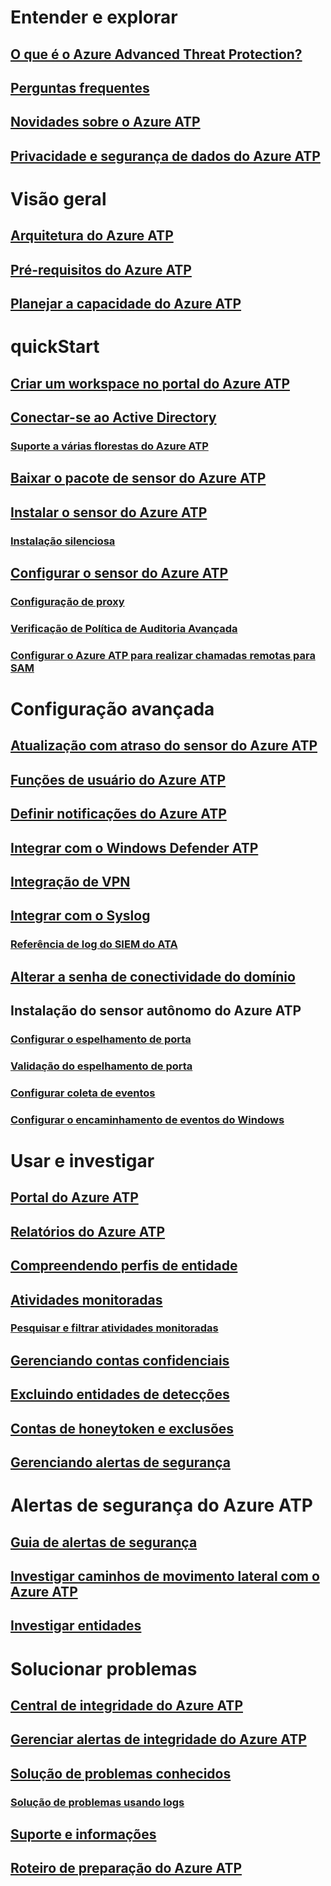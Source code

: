 # Entender e explorar
## [O que é o Azure Advanced Threat Protection?](what-is-atp.md)
## [Perguntas frequentes](atp-technical-faq.md)
## [Novidades sobre o Azure ATP](atp-whats-new.md)
## [Privacidade e segurança de dados do Azure ATP](atp-privacy-compliance.md)
# Visão geral
## [Arquitetura do Azure ATP](atp-architecture.md)
## [Pré-requisitos do Azure ATP](atp-prerequisites.md)
## [Planejar a capacidade do Azure ATP](atp-capacity-planning.md)
# quickStart
## [Criar um workspace no portal do Azure ATP](install-atp-step1.md)
## [Conectar-se ao Active Directory](install-atp-step2.md)
### [Suporte a várias florestas do Azure ATP](atp-multi-forest.md)
## [Baixar o pacote de sensor do Azure ATP](install-atp-step3.md)
## [Instalar o sensor do Azure ATP](install-atp-step4.md)
### [Instalação silenciosa](ATP-silent-installation.md)
## [Configurar o sensor do Azure ATP](install-atp-step5.md)
### [Configuração de proxy](configure-proxy.md)
### [Verificação de Política de Auditoria Avançada](atp-advanced-audit-policy.md)
### [Configurar o Azure ATP para realizar chamadas remotas para SAM](install-atp-step8-samr.md)
# Configuração avançada
## [Atualização com atraso do sensor do Azure ATP](sensor-update.md)
## [Funções de usuário do Azure ATP](atp-role-groups.md)
## [Definir notificações do Azure ATP](notifications.md)
## [Integrar com o Windows Defender ATP](integrate-wd-atp.md)
## [Integração de VPN](install-atp-step6-vpn.md)
## [Integrar com o Syslog](setting-syslog.md)
### [Referência de log do SIEM do ATA](cef-format-sa.md)
## [Alterar a senha de conectividade do domínio](modifying-atp-config-dcpassword.md)
## Instalação do sensor autônomo do Azure ATP
### [Configurar o espelhamento de porta](configure-port-mirroring.md)
### [Validação do espelhamento de porta](validate-port-mirroring.md)
### [Configurar coleta de eventos](configure-event-collection.md)
### [Configurar o encaminhamento de eventos do Windows](configure-event-forwarding.md)
# Usar e investigar
## [Portal do Azure ATP](workspace-portal.md)
## [Relatórios do Azure ATP](reports.md)
## [Compreendendo perfis de entidade](entity-profiles.md)
## [Atividades monitoradas](monitored-activities.md)
### [Pesquisar e filtrar atividades monitoradas](atp-activities-search.md)
## [Gerenciando contas confidenciais](sensitive-accounts.md)
## [Excluindo entidades de detecções](excluding-entities-from-detections.md)
## [Contas de honeytoken e exclusões](install-atp-step7.md)
## [Gerenciando alertas de segurança](working-with-suspicious-activities.md)
# Alertas de segurança do Azure ATP
## [Guia de alertas de segurança](suspicious-activity-guide.md)
## [Investigar caminhos de movimento lateral com o Azure ATP](use-case-lateral-movement-path.md)
## [Investigar entidades](investigate-entity.md)
# Solucionar problemas
## [Central de integridade do Azure ATP](atp-health-center.md)
## [Gerenciar alertas de integridade do Azure ATP](monitoring-alerts.md)
## [Solução de problemas conhecidos](troubleshooting-atp-known-issues.md)
### [Solução de problemas usando logs](troubleshooting-atp-using-logs.md)
## [Suporte e informações](atp-support.md)
## [Roteiro de preparação do Azure ATP](atp-resources.md)